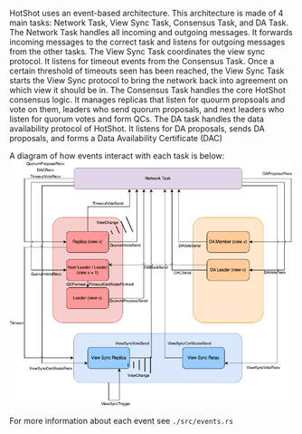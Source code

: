 HotShot uses an event-based architecture.  This architecture is made of 4 main tasks: Network Task, View Sync Task, Consensus Task, and DA Task.  The Network Task handles all incoming and outgoing messages.  It forwards incoming messages to the correct task and listens for outgoing messages from the other tasks.  The View Sync Task coordinates the view sync protocol.  It listens for timeout events from the Consensus Task.  Once a certain threshold of timeouts seen has been reached, the View Sync Task starts the View Sync protocol to bring the network back into agreement on which view it should be in. The Consensus Task handles the core HotShot consensus logic.  It manages replicas that listen for quourm propsoals and vote on them, leaders who send quorum proposals, and next leaders who listen for quorum votes and form QCs.  The DA task handles the data availability protocol of HotShot.  It listens for DA proposals, sends DA proposals, and forms a Data Availability Certificate (DAC)

A diagram of how events interact with each task is below: 
![HotShot Event Architecture](HotShot_event_architecture.png)

For more information about each event see `./src/events.rs`